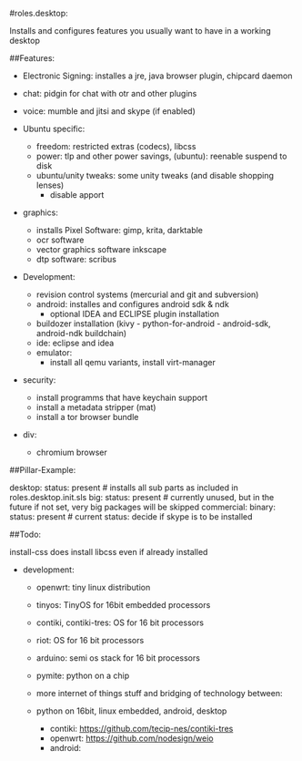 #roles.desktop: 

Installs and configures features you usually want to have in a working desktop

##Features:

  * Electronic Signing: installes a jre, java browser plugin, chipcard daemon

  * chat: pidgin for chat with otr and other plugins

  * voice: mumble and jitsi and skype (if enabled)

  * Ubuntu specific:
    * freedom: restricted extras (codecs), libcss
    * power:  tlp and other power savings, (ubuntu): reenable suspend to disk
    * ubuntu/unity tweaks:  some unity tweaks (and disable shopping lenses)
      * disable apport

  * graphics:
    * installs Pixel Software: gimp, krita, darktable
    * ocr software
    * vector graphics software inkscape
    * dtp software: scribus

  * Development:
    * revision control systems (mercurial and git and subversion)
    * android: installes and configures android sdk & ndk
      * optional IDEA and ECLIPSE plugin installation
    * buildozer installation (kivy - python-for-android - android-sdk, android-ndk buildchain)
    * ide: eclipse and idea
    * emulator:
      * install all qemu variants, install virt-manager

  * security:
    * install programms that have keychain support
    * install a metadata stripper (mat)
    * install a tor browser bundle

  * div:
    * chromium browser


##Pillar-Example:

desktop:
  status: present # installs all sub parts as included in roles.desktop.init.sls
  big:
    status: present # currently unused, but in the future if not set, very big packages will be skipped
  commercial:
    binary:
      status: present # current status: decide if skype is to be installed


##Todo:

install-css does install libcss even if already installed

 * development:
   * openwrt: tiny linux distribution
   * tinyos: TinyOS for 16bit embedded processors
   * contiki, contiki-tres: OS for 16 bit processors
   * riot: OS for 16 bit processors
   * arduino: semi os stack for 16 bit processors
   * pymite: python on a chip
   * more internet of things stuff and bridging of technology between:
    *  python on 16bit, linux embedded, android, desktop 

       * contiki: https://github.com/tecip-nes/contiki-tres
       * openwrt: https://github.com/nodesign/weio
       * android: 
